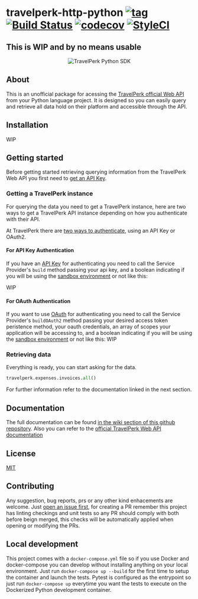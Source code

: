 # travelperk-http-python [![tag](https://img.shields.io/github/tag/namelivia/travelperk-http-python.svg)](https://github.com/namelivia/travelperk-http-python/releases) [![Build Status](https://travis-ci.com/namelivia/travelperk-http-python.svg?branch=master)](https://travis-ci.com/namelivia/travelperk-http-python) [![codecov](https://codecov.io/gh/namelivia/travelperk-http-python/branch/master/graph/badge.svg)](https://codecov.io/gh/namelivia/travelperk-http-python) [![StyleCI](https://github.styleci.io/repos/284021612/shield?branch=master&style=flat)](https://github.styleci.io/repos/284021612?branch=master)

## This is WIP and by no means usable

<p align="center">
  <img src="https://user-images.githubusercontent.com/1571416/118358121-b78de000-b57d-11eb-9987-f750ed530d83.png" alt="TravelPerk Python SDK" />
</p>

## About

This is an unofficial package for acessing the [TravelPerk official Web API](https://developers.travelperk.com) from your Python language project. It is designed so you can easily query and retrieve all data hold on their platform and accessible through the API.

## Installation

WIP

## Getting started

Before getting started retrieving querying information from the TravelPerk Web API you first need to [get an API Key](https://developers.travelperk.com/reference#authentication).

### Getting a TravelPerk instance

For querying the data you need to get a TravelPerk instance, here are two ways to get a TravelPerk API instance depending on how you authenticate with their API.

At TravelPerk there are [two ways to authenticate](https://developers.travelperk.com/reference#authentication), using an API Key or OAuth2.

#### For API Key Authentication

If you have an [API Key](https://developers.travelperk.com/reference#api-keys-1) for authenticating you need to call the Service Provider's `build` method passing your api key, and a boolean indicating if you will be using the [sandbox environment](https://developers.travelperk.com/docs/postman-collection#step-2---configure-the-postman-environment) or not like this:

WIP

#### For OAuth Authentication

If you want to use [OAuth](https://developers.travelperk.com/reference#oauth) for authenticating you need to call the Service Provider's `buildOAuth2` method passing your desired access token peristence method, your oauth credentials, an array of scopes your application will be accessing to, and a boolean indicating if you will be using the [sandbox environment](https://developers.travelperk.com/docs/postman-collection#step-2---configure-the-postman-environment) or not like this:
WIP

### Retrieving data

Everything is ready, you can start asking for the data.
```python
travelperk.expenses.invoices.all()
```
For further information refer to the documentation linked in the next section.

## Documentation

The full documentation can be found [in the wiki section of this github repository](https://github.com/namelivia/travelperk-http-python/wiki).
Also you can refer to the [official TravelPerk Web API documentation](https://developers.travelperk.com/reference)

## License

[MIT](LICENSE)

## Contributing
Any suggestion, bug reports, prs or any other kind enhacements are welcome. Just [open an issue first](https://github.com/namelivia/travelperk-http-python/issues/new), for creating a PR remember this project has linting checkings and unit tests so any PR should comply with both before beign merged, this checks will be automatically applied when opening or modifying the PRs.

## Local development

This project comes with a `docker-compose.yml` file so if you use Docker and docker-compose you can develop without installing anything on your local environment. Just run `docker-compose up --build` for the first time to setup the container and launch the tests. Pytest is configured as the entrypoint so just run `docker-compose up` everytime you want the tests to execute on the Dockerized Python development container.
